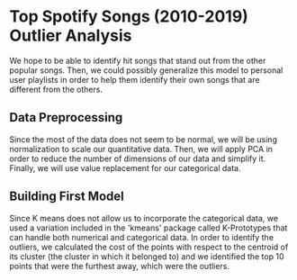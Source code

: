 # Top Spotify Songs (2010-2019) Outlier Analysis

We hope to be able to identify hit songs that stand out from the other popular songs. Then, we could possibly generalize this model to personal user playlists in order to help them identify their own songs that are different from the others. 

## Data Preprocessing

Since the most of the data does not seem to be normal, we will be using normalization to scale our quantitative data. Then, we will apply PCA in order to reduce the number of dimensions of our data and simplify it. Finally, we will use value replacement for our categorical data.

## Building First Model

Since K means does not allow us to incorporate the categorical data, we used a variation included in the 'kmeans' package called K-Prototypes that can handle both numerical and categorical data. In order to identify the outliers, we calculated the cost of the points with respect to the centroid of its cluster (the cluster in which it belonged to) and we identified the top 10 points that were the furthest away, which were the outliers. 
